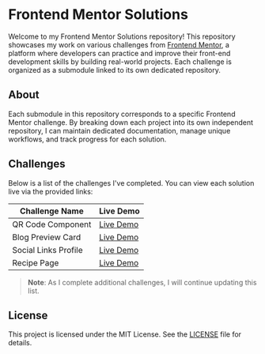 # Frontend Mentor Solutions

Welcome to my Frontend Mentor Solutions repository! This repository showcases my work on various challenges from [Frontend Mentor](https://www.frontendmentor.io/), a platform where developers can practice and improve their front-end development skills by building real-world projects. Each challenge is organized as a submodule linked to its own dedicated repository.

## About

Each submodule in this repository corresponds to a specific Frontend Mentor challenge. By breaking down each project into its own independent repository, I can maintain dedicated documentation, manage unique workflows, and track progress for each solution.

## Challenges

Below is a list of the challenges I've completed. You can view each solution live via the provided links:

| Challenge Name         | Live Demo                                                     |
|------------------------|----------------------------------------------------------------|
| QR Code Component      | <a href="https://qr-code-component-omega-red.vercel.app/" target="_blank">Live Demo</a> |
| Blog Preview Card      | <a href="https://blog-preview-card-lake-six.vercel.app" target="_blank">Live Demo</a> |
| Social Links Profile   | <a href="https://social-links-profile-five-rust.vercel.app" target="_blank">Live Demo</a> |
| Recipe Page            | <a href="https://recipe-page-kappa-five.vercel.app" target="_blank">Live Demo</a> |

> **Note**: As I complete additional challenges, I will continue updating this list.

## License

This project is licensed under the MIT License. See the [LICENSE](LICENSE) file for details.
